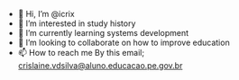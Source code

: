 - 👋 Hi, I’m @icrix
- 👀 I’m interested in study history
- 🌱 I’m currently learning systems development
- 💞️ I’m looking to collaborate on how to improve education
- 📫 How to reach me 
By this email; crislaine.vdsilva@aluno.educacao.pe.gov.br
<!---
icrix/icrix is a ✨ special ✨ repository because its `README.md` (this file) appears on your GitHub profile.
You can click the Preview link to take a look at your changes.
--->
